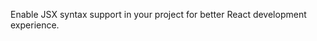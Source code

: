 <!-- Category: Frontend -->
<!-- Subcategory: React -->
<!-- Feature: JSX Support -->

Enable JSX syntax support in your project for better React development experience.
